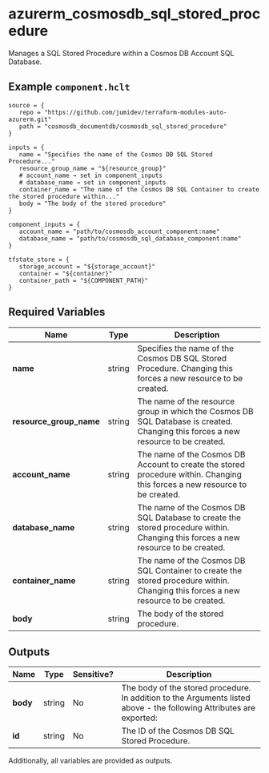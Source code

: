 # azurerm_cosmosdb_sql_stored_procedure

Manages a SQL Stored Procedure within a Cosmos DB Account SQL Database.

## Example `component.hclt`

```hcl
source = {
   repo = "https://github.com/jumidev/terraform-modules-auto-azurerm.git"   
   path = "cosmosdb_documentdb/cosmosdb_sql_stored_procedure"   
}

inputs = {
   name = "Specifies the name of the Cosmos DB SQL Stored Procedure..."   
   resource_group_name = "${resource_group}"   
   # account_name → set in component_inputs
   # database_name → set in component_inputs
   container_name = "The name of the Cosmos DB SQL Container to create the stored procedure within..."   
   body = "The body of the stored procedure"   
}

component_inputs = {
   account_name = "path/to/cosmosdb_account_component:name"   
   database_name = "path/to/cosmosdb_sql_database_component:name"   
}

tfstate_store = {
   storage_account = "${storage_account}"   
   container = "${container}"   
   container_path = "${COMPONENT_PATH}"   
}

```

## Required Variables

| Name | Type |  Description |
| ---- | --------- |  ----------- |
| **name** | string |  Specifies the name of the Cosmos DB SQL Stored Procedure. Changing this forces a new resource to be created. | 
| **resource_group_name** | string |  The name of the resource group in which the Cosmos DB SQL Database is created. Changing this forces a new resource to be created. | 
| **account_name** | string |  The name of the Cosmos DB Account to create the stored procedure within. Changing this forces a new resource to be created. | 
| **database_name** | string |  The name of the Cosmos DB SQL Database to create the stored procedure within. Changing this forces a new resource to be created. | 
| **container_name** | string |  The name of the Cosmos DB SQL Container to create the stored procedure within. Changing this forces a new resource to be created. | 
| **body** | string |  The body of the stored procedure. | 



## Outputs

| Name | Type | Sensitive? | Description |
| ---- | ---- | --------- | --------- |
| **body** | string | No  | The body of the stored procedure. In addition to the Arguments listed above - the following Attributes are exported: | 
| **id** | string | No  | The ID of the Cosmos DB SQL Stored Procedure. | 

Additionally, all variables are provided as outputs.
